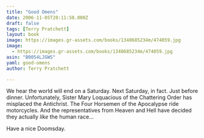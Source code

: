 ```yaml
---
title: "Good Omens"
date: 2006-11-05T20:11:58.000Z
draft: false
tags: [Terry Pratchett]
layout: book
image: https://images.gr-assets.com/books/1340685234m/474059.jpg
image: 
  - https://images.gr-assets.com/books/1340685234m/474059.jpg
asin: "B0054LJGWS"
yaml: good-omens
author: Terry Pratchett

---
```


We hear the world will end on a Saturday. Next Saturday, in fact. Just before dinner. Unfortunately, Sister Mary Loquacious of the Chattering Order has misplaced the Antichrist. The Four Horsemen of the Apocalypse ride motorcycles. And the representatives from Heaven and Hell have decided they actually *like* the human race...  
  
Have a nice Doomsday.